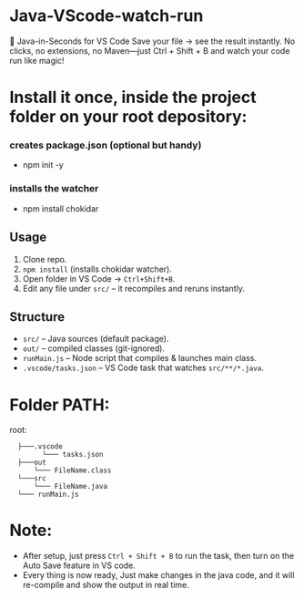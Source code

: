 # Java-VScode-watch-run
🚀 Java-in-Seconds for VS Code Save your file → see the result instantly. No clicks, no extensions, no Maven—just Ctrl + Shift + B and watch your code run like magic!

# Install it once, inside the project folder on your root depository:
 ### creates package.json (optional but handy)
- npm init -y
 ### installs the watcher
- npm install chokidar

## Usage
1. Clone repo.
2. `npm install`   (installs chokidar watcher).
3. Open folder in VS Code → `Ctrl+Shift+B`.
4. Edit any file under `src/` – it recompiles and reruns instantly.

## Structure
- `src/`            – Java sources (default package).
- `out/`            – compiled classes (git-ignored).
- `runMain.js`      – Node script that compiles & launches main class.
- `.vscode/tasks.json` – VS Code task that watches `src/**/*.java`.

# Folder PATH:
root:

      ├───.vscode
            └─── tasks.json
      ├───out
          └─── FileName.class
      └───src
          └─── FileName.java
      └─── runMain.js

# Note:
- After setup, just press `Ctrl + Shift + B` to run the task, then turn on the Auto Save feature in VS code.
- Every thing is now ready, Just make changes in the java code, and it will re-compile and show the output in real time.
